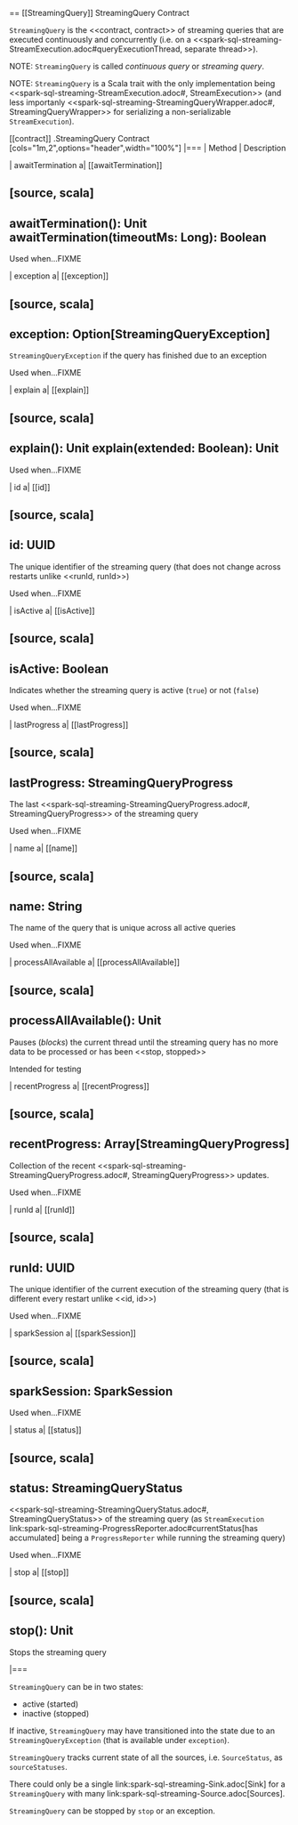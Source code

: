 == [[StreamingQuery]] StreamingQuery Contract

`StreamingQuery` is the <<contract, contract>> of streaming queries that are executed continuously and concurrently (i.e. on a <<spark-sql-streaming-StreamExecution.adoc#queryExecutionThread, separate thread>>).

NOTE: `StreamingQuery` is called *continuous query* or *streaming query*.

NOTE: `StreamingQuery` is a Scala trait with the only implementation being <<spark-sql-streaming-StreamExecution.adoc#, StreamExecution>> (and less importanly <<spark-sql-streaming-StreamingQueryWrapper.adoc#, StreamingQueryWrapper>> for serializing a non-serializable `StreamExecution`).

[[contract]]
.StreamingQuery Contract
[cols="1m,2",options="header",width="100%"]
|===
| Method
| Description

| awaitTermination
a| [[awaitTermination]]

[source, scala]
----
awaitTermination(): Unit
awaitTermination(timeoutMs: Long): Boolean
----

Used when...FIXME

| exception
a| [[exception]]

[source, scala]
----
exception: Option[StreamingQueryException]
----

`StreamingQueryException` if the query has finished due to an exception

Used when...FIXME

| explain
a| [[explain]]

[source, scala]
----
explain(): Unit
explain(extended: Boolean): Unit
----

Used when...FIXME

| id
a| [[id]]

[source, scala]
----
id: UUID
----

The unique identifier of the streaming query (that does not change across restarts unlike <<runId, runId>>)

Used when...FIXME

| isActive
a| [[isActive]]

[source, scala]
----
isActive: Boolean
----

Indicates whether the streaming query is active (`true`) or not (`false`)

Used when...FIXME

| lastProgress
a| [[lastProgress]]

[source, scala]
----
lastProgress: StreamingQueryProgress
----

The last <<spark-sql-streaming-StreamingQueryProgress.adoc#, StreamingQueryProgress>> of the streaming query

Used when...FIXME

| name
a| [[name]]

[source, scala]
----
name: String
----

The name of the query that is unique across all active queries

Used when...FIXME

| processAllAvailable
a| [[processAllAvailable]]

[source, scala]
----
processAllAvailable(): Unit
----

Pauses (_blocks_) the current thread until the streaming query has no more data to be processed or has been <<stop, stopped>>

Intended for testing

| recentProgress
a| [[recentProgress]]

[source, scala]
----
recentProgress: Array[StreamingQueryProgress]
----

Collection of the recent <<spark-sql-streaming-StreamingQueryProgress.adoc#, StreamingQueryProgress>> updates.

Used when...FIXME

| runId
a| [[runId]]

[source, scala]
----
runId: UUID
----

The unique identifier of the current execution of the streaming query (that is different every restart unlike <<id, id>>)

Used when...FIXME

| sparkSession
a| [[sparkSession]]

[source, scala]
----
sparkSession: SparkSession
----

Used when...FIXME

| status
a| [[status]]

[source, scala]
----
status: StreamingQueryStatus
----

<<spark-sql-streaming-StreamingQueryStatus.adoc#, StreamingQueryStatus>> of the streaming query (as `StreamExecution` link:spark-sql-streaming-ProgressReporter.adoc#currentStatus[has accumulated] being a `ProgressReporter` while running the streaming query)

Used when...FIXME

| stop
a| [[stop]]

[source, scala]
----
stop(): Unit
----

Stops the streaming query

|===

`StreamingQuery` can be in two states:

* active (started)
* inactive (stopped)

If inactive, `StreamingQuery` may have transitioned into the state due to an `StreamingQueryException` (that is available under `exception`).

`StreamingQuery` tracks current state of all the sources, i.e. `SourceStatus`, as `sourceStatuses`.

There could only be a single link:spark-sql-streaming-Sink.adoc[Sink] for a `StreamingQuery` with many link:spark-sql-streaming-Source.adoc[Sources].

`StreamingQuery` can be stopped by `stop` or an exception.
